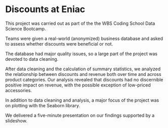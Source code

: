 # Discounts at Eniac
This project was carried out as part of the the WBS Coding School Data Science Bootcamp.

Teams were given a real-world (anonymized) business database and asked to assess whether discounts were beneficial or not.

The database had major quality issues, so a large part of the project was devoted to data cleaning.

After data cleaning and the calculation of summary statistics, we analyzed the relationship between discounts and revenue both over time and across product categories. Our analysis revealed that discounts had no discernible positive impact on revenue, with the possible exception of low-priced accessories.

In addition to data cleaning and analysis, a major focus of the project was on plotting with the Seaborn library.

We delivered a five-minute presentation on our findings supported by a slideshow.
